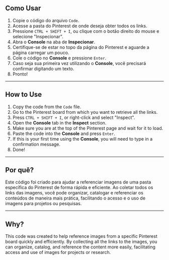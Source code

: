 ## Como Usar

1. Copie o código do arquivo `Code`.
2. Acesse a pasta do Pinterest de onde deseja obter todos os links.
3. Pressione `CTRL + SHIFT + I`, ou clique com o botão direito do mouse e selecione "Inspecionar".
4. Abra o **Console** na aba de **Inspecionar**.
5. Certifique-se de estar no topo da página do Pinterest e aguarde a página carregar um pouco.
6. Cole o código no **Console** e pressione `Enter`.
7. Caso seja sua primeira vez utilizando o **Console**, você precisará confirmar digitando um texto.
8. Pronto!

---

## How to Use

1. Copy the code from the `Code` file.
2. Go to the Pinterest board from which you want to retrieve all the links.
3. Press `CTRL + SHIFT + I`, or right-click and select "Inspect".
4. Open the **Console** tab in the **Inspect** section.
5. Make sure you are at the top of the Pinterest page and wait for it to load.
6. Paste the code into the **Console** and press `Enter`.
7. If this is your first time using the **Console**, you will need to type in a confirmation message.
8. Done!

---

## Por quê?

Este código foi criado para ajudar a referenciar imagens de uma pasta específica do Pinterest de forma rápida e eficiente. Ao coletar todos os links das imagens, você pode organizar, catalogar e referenciar os conteúdos de maneira mais prática, facilitando o acesso e o uso de imagens para projetos ou pesquisas.

---

## Why?

This code was created to help reference images from a specific Pinterest board quickly and efficiently. By collecting all the links to the images, you can organize, catalog, and reference the content more easily, facilitating access and use of images for projects or research.

